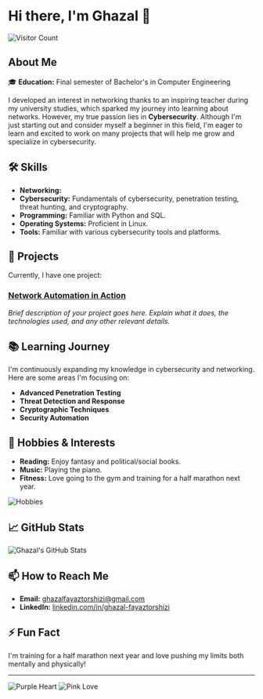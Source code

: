 # Hi there, I'm Ghazal 👋

![Visitor Count](https://visitor-badge.laobi.icu/badge?page_id=Ghazal.Ghazal&color=purple)

## About Me

🎓 **Education:** Final semester of Bachelor's in Computer Engineering

I developed an interest in networking thanks to an inspiring teacher during my university studies, which sparked my journey into learning about networks. However, my true passion lies in **Cybersecurity**. Although I'm just starting out and consider myself a beginner in this field, I'm eager to learn and excited to work on many projects that will help me grow and specialize in cybersecurity.

## 🛠️ Skills 


- **Networking:** 
- **Cybersecurity:** Fundamentals of cybersecurity, penetration testing, threat hunting, and cryptography.
- **Programming:** Familiar with Python and SQL.
- **Operating Systems:** Proficient in Linux.
- **Tools:** Familiar with various cybersecurity tools and platforms.

## 🚀 Projects

Currently, I have one project:

### [Network Automation in Action](https://github.com/ghazal-fyzt/Network-Automation-in-Action-A-Virtual-Lab-Approach)
*Brief description of your project goes here. Explain what it does, the technologies used, and any other relevant details.*

## 📚 Learning Journey

I'm continuously expanding my knowledge in cybersecurity and networking. Here are some areas I'm focusing on:

- **Advanced Penetration Testing**
- **Threat Detection and Response**
- **Cryptographic Techniques**
- **Security Automation**

## 🎸 Hobbies & Interests

- **Reading:** Enjoy fantasy and political/social books.
- **Music:** Playing the piano.
- **Fitness:** Love going to the gym and training for a half marathon next year.

![Hobbies](https://img.shields.io/badge/Hobbies-Reading%20|%20Piano%20|%20Gym%20|%20Running-FF69B4?style=for-the-badge&color=pink)

## 📈 GitHub Stats

![Ghazal's GitHub Stats](https://github-readme-stats.vercel.app/api?username=ghazal-fyzt&show_icons=true&theme=tokyonight&border_radius=10&color=purple)

## 📫 How to Reach Me

- **Email:** [ghazalfayaztorshizi@gmail.com](mailto:ghazalfayaztorshizi@gmail.com)
- **LinkedIn:** [linkedin.com/in/ghazal-fayaztorshizi](www.linkedin.com/in/ghazal-fayaztorshizi-b82a22315)

## ⚡ Fun Fact

I'm training for a half marathon next year and love pushing my limits both mentally and physically!

---

![Purple Heart](https://img.shields.io/badge/Heart-Purple.svg?style=for-the-badge&color=purple) ![Pink Love](https://img.shields.io/badge/Love-Pink.svg?style=for-the-badge&color=pink)
